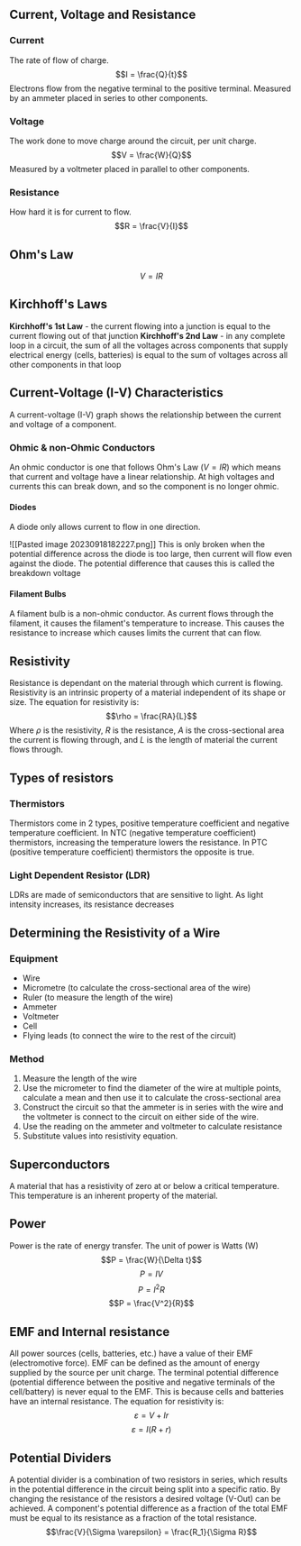 ## Current, Voltage and Resistance
### Current
The rate of flow of charge.
$$I = \frac{Q}{t}$$
Electrons flow from the negative terminal to the positive terminal.
Measured by an ammeter placed in series to other components.
### Voltage
The work done to move charge around the circuit, per unit charge.
$$V = \frac{W}{Q}$$
Measured by a voltmeter placed in parallel to other components.
### Resistance
How hard it is for current to flow.
$$R = \frac{V}{I}$$
## Ohm's Law
$$V = IR$$
## Kirchhoff's Laws
**Kirchhoff's 1st Law** - the current flowing into a junction is equal to the current flowing out of that junction
**Kirchhoff's 2nd Law** - in any complete loop in a circuit, the sum of all the voltages across components that supply electrical energy (cells, batteries) is equal to the sum of voltages across all other components in that loop

## Current-Voltage (I-V) Characteristics
A current-voltage (I-V) graph shows the relationship between the current and voltage of a component.
### Ohmic & non-Ohmic Conductors
An ohmic conductor is one that follows Ohm's Law ($V=IR$) which means that current and voltage have a linear relationship. At high voltages and currents this can break down, and so the component is no longer ohmic.
#### Diodes
A diode only allows current to flow in one direction.

![[Pasted image 20230918182227.png]]
This is only broken when the potential difference across the diode is too large, then current will flow even against the diode. The potential difference that causes this is called the breakdown voltage
#### Filament Bulbs
A filament bulb is a non-ohmic conductor. As current flows through the filament, it causes the filament's temperature to increase. This causes the resistance to increase which causes limits the current that can flow.

## Resistivity
Resistance is dependant on the material through which current is flowing. Resistivity is an intrinsic property of a material independent of its shape or size.
The equation for resistivity is:
$$\rho = \frac{RA}{L}$$
Where $\rho$ is the resistivity, $R$ is the resistance, $A$ is the cross-sectional area the current is flowing through, and $L$ is the length of material the current flows through.
## Types of resistors
### Thermistors
Thermistors come in 2 types, positive temperature coefficient and negative temperature coefficient.
In NTC (negative temperature coefficient) thermistors, increasing the temperature lowers the resistance. In PTC (positive temperature coefficient) thermistors the opposite is true.
### Light Dependent Resistor (LDR)
LDRs are made of semiconductors that are sensitive to light. As light intensity increases, its resistance decreases
## Determining the Resistivity of a Wire
### Equipment
- Wire
- Micrometre (to calculate the cross-sectional area of the wire)
- Ruler (to measure the length of the wire)
- Ammeter
- Voltmeter
- Cell
- Flying leads (to connect the wire to the rest of the circuit)
### Method
1. Measure the length of the wire
2. Use the micrometer to find the diameter of the wire at multiple points, calculate a mean and then use it to calculate the cross-sectional area
3. Construct the circuit so that the ammeter is in series with the wire and the voltmeter is connect to the circuit on either side of the wire.
4. Use the reading on the ammeter and voltmeter to calculate resistance
5. Substitute values into resistivity equation.
## Superconductors
A material that has a resistivity of zero at or below a critical temperature. This temperature is an inherent property of the material.
## Power
Power is the rate of energy transfer. The unit of power is Watts (W)
$$P = \frac{W}{\Delta t}$$
$$P = IV$$
$$P = I^2R$$
$$P = \frac{V^2}{R}$$
## EMF and Internal resistance
All power sources (cells, batteries, etc.) have a value of their EMF (electromotive force). EMF can be defined as the amount of energy supplied by the source per unit charge.
The terminal potential difference (potential difference between the positive and negative terminals of the cell/battery) is never equal to the EMF. This is because cells and batteries have an internal resistance.
The equation for resistivity is:
$$\varepsilon = V + Ir$$
$$\varepsilon = I(R + r)$$
## Potential Dividers
A potential divider is a combination of two resistors in series, which results in the potential difference in the circuit being split into a specific ratio. By changing the resistance of the resistors a desired voltage (V-Out) can be achieved. A component's potential difference as a fraction of the total EMF must be equal to its resistance as a fraction of the total resistance.
$$\frac{V}{\Sigma \varepsilon} = \frac{R_1}{\Sigma R}$$
